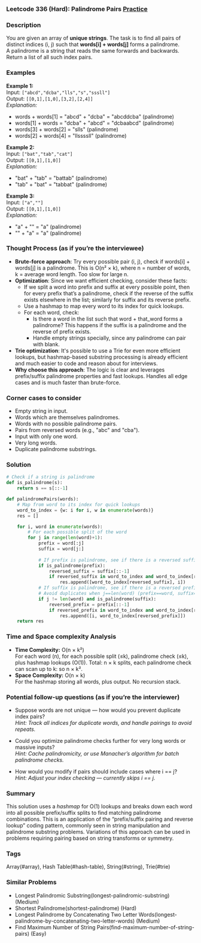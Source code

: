 ### Leetcode 336 (Hard): Palindrome Pairs [Practice](https://leetcode.com/problems/palindrome-pairs/)

### Description  
You are given an array of **unique strings**. The task is to find all pairs of distinct indices (i, j) such that **words[i] + words[j]** forms a palindrome.  
A palindrome is a string that reads the same forwards and backwards.  
Return a list of all such index pairs.

### Examples  

**Example 1:**  
Input: `["abcd","dcba","lls","s","sssll"]`  
Output: `[[0,1],[1,0],[3,2],[2,4]]`  
*Explanation:*
- words + words[1] = "abcd" + "dcba" = "abcddcba" (palindrome)
- words[1] + words = "dcba" + "abcd" = "dcbaabcd" (palindrome)
- words[3] + words[2] = "slls" (palindrome)
- words[2] + words[4] = "llssssll" (palindrome)

**Example 2:**  
Input: `["bat","tab","cat"]`  
Output: `[[0,1],[1,0]]`  
*Explanation:*
- "bat" + "tab" = "battab" (palindrome)
- "tab" + "bat" = "tabbat" (palindrome)

**Example 3:**  
Input: `["a",""]`  
Output: `[[0,1],[1,0]]`  
*Explanation:*
- "a" + "" = "a" (palindrome)
- "" + "a" = "a" (palindrome)

### Thought Process (as if you’re the interviewee)  
- **Brute-force approach**: Try every possible pair (i, j), check if words[i] + words[j] is a palindrome. This is O(n² × k), where n = number of words, k = average word length. Too slow for large n.
- **Optimization**: Since we want efficient checking, consider these facts:
  - If we split a word into prefix and suffix at every possible point, then for every prefix that’s a palindrome, check if the reverse of the suffix exists elsewhere in the list; similarly for suffix and its reverse prefix.
  - Use a hashmap to map every word to its index for quick lookups.
  - For each word, check:
    - Is there a word in the list such that word + that_word forms a palindrome? This happens if the suffix is a palindrome and the reverse of prefix exists.
    - Handle empty strings specially, since any palindrome can pair with blank.
- **Trie optimization**: It's possible to use a Trie for even more efficient lookups, but hashmap-based substring processing is already efficient and much easier to code and reason about for interviews.  
- **Why choose this approach**: The logic is clear and leverages prefix/suffix palindrome properties and fast lookups. Handles all edge cases and is much faster than brute-force.

### Corner cases to consider  
- Empty string in input.
- Words which are themselves palindromes.
- Words with no possible palindrome pairs.
- Pairs from reversed words (e.g., "abc" and "cba").
- Input with only one word.
- Very long words.
- Duplicate palindrome substrings.

### Solution

```python
# Check if a string is palindrome
def is_palindrome(s):
    return s == s[::-1]

def palindromePairs(words):
    # Map from word to its index for quick lookups
    word_to_index = {w: i for i, w in enumerate(words)}
    res = []

    for i, word in enumerate(words):
        # For each possible split of the word
        for j in range(len(word)+1):
            prefix = word[:j]
            suffix = word[j:]
            
            # If prefix is palindrome, see if there is a reversed suffix in the list
            if is_palindrome(prefix):
                reversed_suffix = suffix[::-1]
                if reversed_suffix in word_to_index and word_to_index[reversed_suffix] != i:
                    res.append([word_to_index[reversed_suffix], i])
            # If suffix is palindrome, see if there is a reversed prefix in the list
            # Avoid duplicates when j==len(word) (prefix==word, suffix=="")
            if j != len(word) and is_palindrome(suffix):
                reversed_prefix = prefix[::-1]
                if reversed_prefix in word_to_index and word_to_index[reversed_prefix] != i:
                    res.append([i, word_to_index[reversed_prefix]])
    return res
```

### Time and Space complexity Analysis  

- **Time Complexity:** O(n × k²)  
  For each word (n), for each possible split (≤k), palindrome check (≤k), plus hashmap lookups (O(1)). Total: n × k splits, each palindrome check can scan up to k: so n × k².
- **Space Complexity:** O(n × k)  
  For the hashmap storing all words, plus output. No recursion stack.

### Potential follow-up questions (as if you’re the interviewer)  

- Suppose words are not unique — how would you prevent duplicate index pairs?  
  *Hint: Track all indices for duplicate words, and handle pairings to avoid repeats.*

- Could you optimize palindrome checks further for very long words or massive inputs?  
  *Hint: Cache palindromicity, or use Manacher’s algorithm for batch palindrome checks.*

- How would you modify if pairs should include cases where i == j?  
  *Hint: Adjust your index checking — currently skips i == j.*

### Summary
This solution uses a *hashmap* for O(1) lookups and breaks down each word into all possible prefix/suffix splits to find matching palindrome combinations. This is an application of the “prefix/suffix pairing and reverse lookup” coding pattern, commonly seen in string manipulation and palindrome substring problems. Variations of this approach can be used in problems requiring pairing based on string transforms or symmetry.

### Tags
Array(#array), Hash Table(#hash-table), String(#string), Trie(#trie)

### Similar Problems
- Longest Palindromic Substring(longest-palindromic-substring) (Medium)
- Shortest Palindrome(shortest-palindrome) (Hard)
- Longest Palindrome by Concatenating Two Letter Words(longest-palindrome-by-concatenating-two-letter-words) (Medium)
- Find Maximum Number of String Pairs(find-maximum-number-of-string-pairs) (Easy)